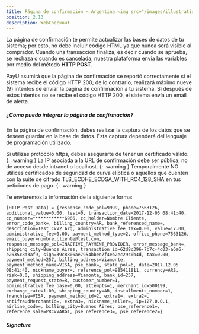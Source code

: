 ```yaml
---
title: Página de confirmación ~ Argentina <img src="/images/illustrations/argentina_logo.png" width="50">
position: 2.13
description: WebCheckout
---
```


La página de confirmación te permite actualizar las bases de datos de tu sistema; por esto, no debe incluir código HTML ya que nunca será visible al comprador. Cuando una transacción finaliza, es decir cuando se aprueba, se rechaza o cuando es cancelada, nuestra plataforma envía las variables por medio del método **HTTP POST**.

PayU asumirá que la página de confirmación se reportó correctamente si el sistema recibe el código HTTP 200; de lo contrario, realizará máximo nueve (9) intentos de enviar la página de confirmación a tu sistema. Si después de estos intentos no se recibe el código HTTP 200, el sistema envía un email de alerta.

##### ¿Cómo puedo integrar la página de confirmación?

En la página de confirmación, debes realizar la captura de los datos que se deseen guardar en la base de datos. Esta captura dependerá del lenguaje de programación utilizado.

Si utilizas protocolo https, debes asegurarte de tener un certificado válido.
{: .warning }
La IP asociada a la URL de confirmación debe ser pública; no de acceso desde intranet o localhost.
{: .warning }
Temporalmente NO utilices certificados de seguridad de curva elíptica o aquellos que cuenten con la suite de cifrado TLS_ECDHE_ECDSA_WITH_RC4_128_SHA en tus peticiones de pago.
{: .warning }

Te enviaremos la información de la siguiente forma:

~~~ POST
[HTTP Post Data] = {response_code_pol=9999, phone=7563126, additional_value=0.00, test=0, transaction_date=2017-12-05 08:41:40, cc_number=************6966, cc_holder=Nombre Cliente, error_code_bank=, billing_country=AR, bank_referenced_name=, description=Test CVV2 Arg, administrative_fee_tax=0.00, value=17.00, administrative_fee=0.00, payment_method_type=2, office_phone=7563126, email_buyer=nombre.cliente@test.com, response_message_pol=INACTIVE_PAYMENT_PROVIDER, error_message_bank=, shipping_city=Buenos Aires, transaction_id=62d8c396-7b7c-4d03-a6a6-e2635c8d3af9, sign=39c8806ae7954bbee7f4eb2ec29c0b4d, tax=0.00, payment_method=257, billing_address=Viamonte, payment_method_name=VISA, pse_bank=, state_pol=6, date=2017.12.05 08:41:40, nickname_buyer=, reference_pol=985411811, currency=ARS, risk=0.0, shipping_address=Viamonte, bank_id=257, payment_request_state=R, customer_number=1, administrative_fee_base=0.00, attempts=1, merchant_id=500199, exchange_rate=1.00, shipping_country=AR, installments_number=1, franchise=VISA, payment_method_id=2, extra1=, extra2=, antifraudMerchantId=, extra3=, nickname_seller=, ip=127.0.0.1, airline_code=, billing_city=Buenos Aires, pse_reference1=, reference_sale=PRCVVARG1, pse_reference3=, pse_reference2=}
~~~

##### Signature
